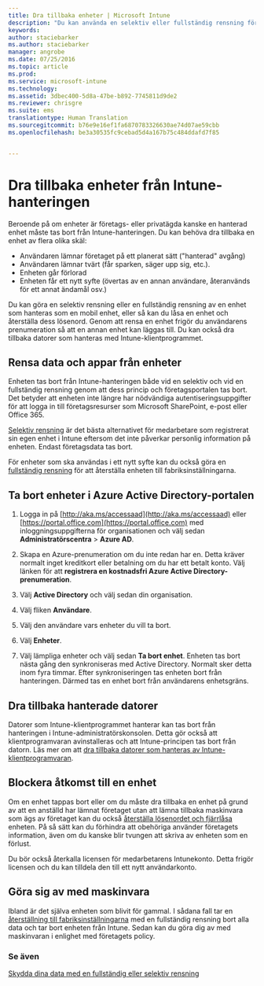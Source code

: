 ```yaml
---
title: Dra tillbaka enheter | Microsoft Intune
description: "Du kan använda en selektiv eller fullständig rensning för att ta bort enheten från Intune-hanteringen genom att ta bort enhetens princip och företagsportalen."
keywords: 
author: staciebarker
ms.author: staciebarker
manager: angrobe
ms.date: 07/25/2016
ms.topic: article
ms.prod: 
ms.service: microsoft-intune
ms.technology: 
ms.assetid: 3dbec400-5d8a-47be-b892-7745811d9de2
ms.reviewer: chrisgre
ms.suite: ems
translationtype: Human Translation
ms.sourcegitcommit: b76e9e16ef1fa6870783326630ae74d07ae59cbb
ms.openlocfilehash: be3a30535fc9cebad5d4a167b75c484ddafd7f85


---
```


# <a name="retire-devices-from-intune-management"></a>Dra tillbaka enheter från Intune-hanteringen

Beroende på om enheter är företags- eller privatägda kanske en hanterad enhet måste tas bort från Intune-hanteringen. Du kan behöva dra tillbaka en enhet av flera olika skäl:

-   Användaren lämnar företaget på ett planerat sätt ("hanterad" avgång)
-   Användaren lämnar tvärt (får sparken, säger upp sig, etc.).
-   Enheten går förlorad
-   Enheten får ett nytt syfte (övertas av en annan användare, återanvänds för ett annat ändamål osv.)

Du kan göra en selektiv rensning eller en fullständig rensning av en enhet som hanteras som en mobil enhet, eller så kan du låsa en enhet och återställa dess lösenord. Genom att rensa en enhet frigör du användarens prenumeration så att en annan enhet kan läggas till. Du kan också dra tillbaka datorer som hanteras med Intune-klientprogrammet.

## <a name="wipe-data-and-apps-from-devices"></a>Rensa data och appar från enheter
Enheten tas bort från Intune-hanteringen både vid en selektiv och vid en fullständig rensning genom att dess princip och företagsportalen tas bort. Det betyder att enheten inte längre har nödvändiga autentiseringsuppgifter för att logga in till företagsresurser som Microsoft SharePoint, e-post eller Office 365.

[Selektiv rensning](use-remote-wipe-to-help-protect-data-using-microsoft-intune.md#selective-wipe) är det bästa alternativet för medarbetare som registrerat sin egen enhet i Intune eftersom det inte påverkar personlig information på enheten. Endast företagsdata tas bort.

För enheter som ska användas i ett nytt syfte kan du också göra en [fullständig rensning](use-remote-wipe-to-help-protect-data-using-microsoft-intune.md#full-wipe) för att återställa enheten till fabriksinställningarna.

## <a name="to-delete-devices-in-the-azure-active-directory-portal"></a>Ta bort enheter i Azure Active Directory-portalen

1.  Logga in på [http://aka.ms/accessaad](http://aka.ms/accessaad) eller [https://portal.office.com](https://portal.office.com) med inloggningsuppgifterna för organisationen och välj sedan **Administratörscentra** &gt; **Azure AD**.

2.  Skapa en Azure-prenumeration om du inte redan har en. Detta kräver normalt inget kreditkort eller betalning om du har ett betalt konto. Välj länken för att **registrera en kostnadsfri Azure Active Directory-prenumeration**.

4.  Välj **Active Directory** och välj sedan din organisation.

5.  Välj fliken **Användare**.

6.  Välj den användare vars enheter du vill ta bort.

7.  Välj **Enheter**.

8.  Välj lämpliga enheter och välj sedan **Ta bort enhet**. Enheten tas bort nästa gång den synkroniseras med Active Directory. Normalt sker detta inom fyra timmar. Efter synkroniseringen tas enheten bort från hanteringen. Därmed tas en enhet bort från användarens enhetsgräns.

## <a name="retire-managed-computers"></a>Dra tillbaka hanterade datorer
Datorer som Intune-klientprogrammet hanterar kan tas bort från hanteringen i Intune-administratörskonsolen. Detta gör också att klientprogramvaran avinstalleras och att Intune-principen tas bort från datorn. Läs mer om att [dra tillbaka datorer som hanteras av Intune-klientprogramvaran](common-windows-pc-management-tasks-with-the-microsoft-intune-computer-client#retire-a-computer.md).

## <a name="block-access-a-device"></a>Blockera åtkomst till en enhet
Om en enhet tappas bort eller om du måste dra tillbaka en enhet på grund av att en anställd har lämnat företaget utan att lämna tillbaka maskinvara som ägs av företaget kan du också [återställa lösenordet och fjärrlåsa](use-remote-lock-and-passcode-reset-in-microsoft-intune.md) enheten. På så sätt kan du förhindra att obehöriga använder företagets information, även om du kanske blir tvungen att skriva av enheten som en förlust.

Du bör också återkalla licensen för medarbetarens Intunekonto. Detta frigör licensen och du kan tilldela den till ett nytt användarkonto.

## <a name="retire-hardware"></a>Göra sig av med maskinvara
Ibland är det själva enheten som blivit för gammal. I sådana fall tar en [återställning till fabriksinställningarna](use-remote-wipe-to-help-protect-data-using-microsoft-intune.md) med en fullständig rensning bort alla data och tar bort enheten från Intune. Sedan kan du göra dig av med maskinvaran i enlighet med företagets policy.

### <a name="see-also"></a>Se även
[Skydda dina data med en fullständig eller selektiv rensning](use-remote-wipe-to-help-protect-data-using-microsoft-intune.md)



<!--HONumber=Nov16_HO3-->


